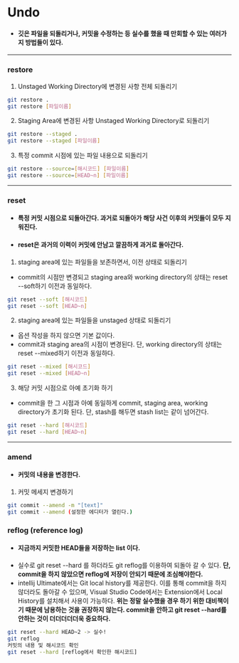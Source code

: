 # Undo
- #### 깃은 파일을 되돌리거나, 커밋을 수정하는 등 실수를 했을 때 만회할 수 있는 여러가지 방법들이 있다.
---

### restore

1. Unstaged Working Directory에 변경된 사항 전체 되돌리기
```bash
git restore .
git restore [파일이름]
```

2. Staging Area에 변경된 사항 Unstaged Working Directory로 되돌리기
```bash
git restore --staged .
git restore --staged [파일이름]
```

3. 특정 commit 시점에 있는 파일 내용으로 되돌리기
```bash
git restore --source=[해시코드] [파일이름]
git restore --source=[HEAD~n] [파일이름]
```

---

### reset
- #### 특정 커밋 시점으로 되돌아간다. 과거로 되돌아가 해당 사건 이후의 커밋들이 모두 지워진다.
- #### reset은 과거의 이력이 커밋에 안남고 깔끔하게 과거로 돌아간다.

1. staging area에 있는 파일들을 보존하면서, 이전 상태로 되돌리기
- commit의 시점만 변경되고 staging area와 working directory의 상태는 reset --soft하기 이전과 동일하다.
```bash
git reset --soft [해시코드]
git reset --soft [HEAD~n]
```

2. staging area에 있는 파일들을 unstaged 상태로 되돌리기
- 옵션 작성을 하지 않으면 기본 값이다.
- commit과 staging area의 시점이 변경된다. 단, working directory의 상태는 reset --mixed하기 이전과 동일하다.
```bash
git reset --mixed [해시코드]
git reset --mixed [HEAD~n]
```

3. 해당 커밋 시점으로 아예 초기화 하기
- commit을 한 그 시점과 아예 동일하게 commit, staging area, working directory가 초기화 된다. 단, stash를 해두면 stash list는 같이 넘어간다.
```bash
git reset --hard [해시코드]
git reset --hard [HEAD~n]
```
---

### amend
- #### 커밋의 내용을 변경한다.

1. 커밋 메세지 변경하기

```bash
git commit --amend -m "[text]"
git commit --amend (설정한 에디터가 열린다.)
```

### reflog (reference log)
- #### 지금까지 커밋한 HEAD들을 저장하는 list 이다.
- 실수로 git reset --hard 를 하더라도 git reflog를 이용하여 되돌아 갈 수 있다. **단, commit을 하지 않았으면 reflog에 저장이 안되기 때문에 조심해야한다.**
- intellij Ultimate에서는 Git local history를 제공한다. 이를 통해 commit을 하지 않더라도 돌아갈 수 있으며, Visual Studio Code에서는 Extension에서 Local History를 설치해서 사용이 가능하다. **위는 정말 실수했을 경우 하기 위한 대비책이기 때문에 남용하는 것을 권장하지 않는다. commit을 안하고 git reset --hard를 안하는 것이 더더더더더욱 중요하다.**

```bash
git reset --hard HEAD~2 -> 실수!
git reflog
커밋의 내용 및 해시코드 확인
git reset --hard [reflog에서 확인한 해시코드]
```
